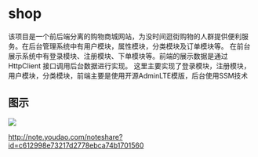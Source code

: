 # shop
该项目是一个前后端分离的购物商城网站，为没时间逛街购物的人群提供便利服务。在后台管理系统中有用户模块，属性模块，分类模块及订单模块等。
在前台展示系统中有登录模块、注册模块、下单模块等。前端的展示数据是通过 HttpClient 接口调用后台数据进行实现。
这里主要实现了登录模块，注册模块，用户模块，分类模块，前端主要是使用开源AdminLTE模版，后台使用SSM技术
## 图示
![](http://note.youdao.com/noteshare?id=c612998e73217d2778ebca74b1701560)

http://note.youdao.com/noteshare?id=c612998e73217d2778ebca74b1701560
